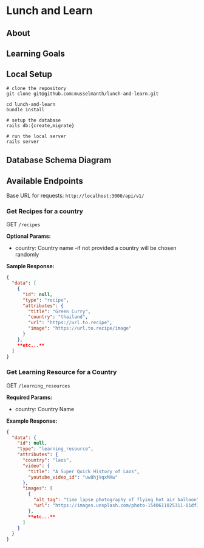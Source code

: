 # Lunch and Learn

## About

## Learning Goals

## Local Setup

```
# clone the repository
git clone git@github.com:musselmanth/lunch-and-learn.git

cd lunch-and-learn
bundle install

# setup the database
rails db:{create,migrate}

# run the local server
rails server
```

## Database Schema Diagram

## Available Endpoints

Base URL for requests: `http://localhost:3000/api/v1/`

### Get Recipes for a country

GET `/recipes`

**Optional Params:**

- country: Country name
  -if not provided a country will be chosen randomly

**Sample Response:**

```JSON
{
  "data": [
    {
      "id": null,
      "type": "recipe",
      "attributes": {
        "title": "Green Curry",
        "country": "thailand",
        "url": "https://url.to.recipe",
        "image": "https://url.to.recipe/image"
      }
    },
    **etc...**
  ]
}
```

### Get Learning Resource for a Country

GET `/learning_resources`

**Required Params:**

- country: Country Name

**Example Response:**

```JSON
{
  "data": {
    "id": null,
    "type": "learning_resource",
    "attributes": {
      "country": "laos",
      "video": {
        "title": "A Super Quick History of Laos",
        "youtube_video_id": "uw8hjVqxMXw"
      },
      "images": [
        {
          "alt_tag": "time lapse photography of flying hot air balloon",
          "url": "https://images.unsplash.com/photo-1540611025311-01df3cef54b5?crop=entropy&cs=tinysrgb&fit=max&fm=jpg&ixid=MnwzODAyNDd8MHwxfHNlYXJjaHwxfHxsYW9zfGVufDB8fHx8MTY2ODMxMjI4MA&ixlib=rb-4.0.3&q=80&w=1080"
        },
        **etc...**
      ]
    }
  }
}
```

